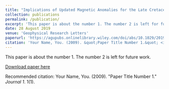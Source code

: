 ```yaml
---
title: "Implications of Updated Magnetic Anomalies for the Late Cretaceous Tectonic Evolution of Walvis Ridge"
collection: publications
permalink: /publication/
excerpt: 'This paper is about the number 1. The number 2 is left for future work.'
date: 28 August 2019
venue: 'Geophysical Research Letters'
paperurl: 'https://agupubs.onlinelibrary.wiley.com/doi/abs/10.1029/2019GL083467'
citation: 'Your Name, You. (2009). &quot;Paper Title Number 1.&quot; <i>Journal 1</i>. 1(1).'
---
```

This paper is about the number 1. The number 2 is left for future work.

[Download paper here](https://agupubs.onlinelibrary.wiley.com/doi/abs/10.1029/2019GL083467)

Recommended citation: Your Name, You. (2009). "Paper Title Number 1." <i>Journal 1</i>. 1(1).
